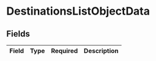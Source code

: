 # DestinationsListObjectData


## Fields

| Field       | Type        | Required    | Description |
| ----------- | ----------- | ----------- | ----------- |